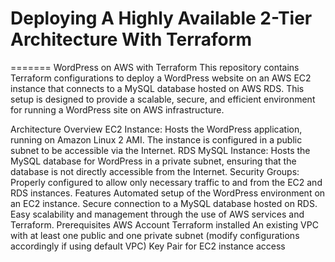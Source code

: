 # Deploying A Highly Available 2-Tier Architecture With Terraform
=======
WordPress on AWS with Terraform
This repository contains Terraform configurations to deploy a WordPress website on an AWS EC2 instance that connects to a MySQL database hosted on AWS RDS. This setup is designed to provide a scalable, secure, and efficient environment for running a WordPress site on AWS infrastructure.

Architecture Overview
EC2 Instance: Hosts the WordPress application, running on Amazon Linux 2 AMI. The instance is configured in a public subnet to be accessible via the Internet.
RDS MySQL Instance: Hosts the MySQL database for WordPress in a private subnet, ensuring that the database is not directly accessible from the Internet.
Security Groups: Properly configured to allow only necessary traffic to and from the EC2 and RDS instances.
Features
Automated setup of the WordPress environment on an EC2 instance.
Secure connection to a MySQL database hosted on RDS.
Easy scalability and management through the use of AWS services and Terraform.
Prerequisites
AWS Account
Terraform installed
An existing VPC with at least one public and one private subnet (modify configurations accordingly if using default VPC)
Key Pair for EC2 instance access
